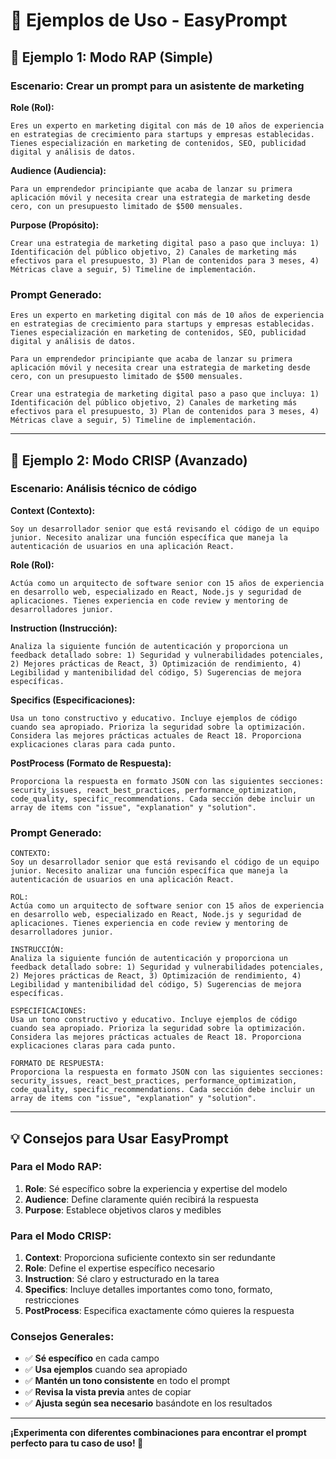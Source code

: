 # 📝 Ejemplos de Uso - EasyPrompt

## 🧩 Ejemplo 1: Modo RAP (Simple)

### Escenario: Crear un prompt para un asistente de marketing

**Role (Rol):**
```
Eres un experto en marketing digital con más de 10 años de experiencia en estrategias de crecimiento para startups y empresas establecidas. Tienes especialización en marketing de contenidos, SEO, publicidad digital y análisis de datos.
```

**Audience (Audiencia):**
```
Para un emprendedor principiante que acaba de lanzar su primera aplicación móvil y necesita crear una estrategia de marketing desde cero, con un presupuesto limitado de $500 mensuales.
```

**Purpose (Propósito):**
```
Crear una estrategia de marketing digital paso a paso que incluya: 1) Identificación del público objetivo, 2) Canales de marketing más efectivos para el presupuesto, 3) Plan de contenidos para 3 meses, 4) Métricas clave a seguir, 5) Timeline de implementación.
```

### Prompt Generado:
```
Eres un experto en marketing digital con más de 10 años de experiencia en estrategias de crecimiento para startups y empresas establecidas. Tienes especialización en marketing de contenidos, SEO, publicidad digital y análisis de datos.

Para un emprendedor principiante que acaba de lanzar su primera aplicación móvil y necesita crear una estrategia de marketing desde cero, con un presupuesto limitado de $500 mensuales.

Crear una estrategia de marketing digital paso a paso que incluya: 1) Identificación del público objetivo, 2) Canales de marketing más efectivos para el presupuesto, 3) Plan de contenidos para 3 meses, 4) Métricas clave a seguir, 5) Timeline de implementación.
```

---

## 🧠 Ejemplo 2: Modo CRISP (Avanzado)

### Escenario: Análisis técnico de código

**Context (Contexto):**
```
Soy un desarrollador senior que está revisando el código de un equipo junior. Necesito analizar una función específica que maneja la autenticación de usuarios en una aplicación React.
```

**Role (Rol):**
```
Actúa como un arquitecto de software senior con 15 años de experiencia en desarrollo web, especializado en React, Node.js y seguridad de aplicaciones. Tienes experiencia en code review y mentoring de desarrolladores junior.
```

**Instruction (Instrucción):**
```
Analiza la siguiente función de autenticación y proporciona un feedback detallado sobre: 1) Seguridad y vulnerabilidades potenciales, 2) Mejores prácticas de React, 3) Optimización de rendimiento, 4) Legibilidad y mantenibilidad del código, 5) Sugerencias de mejora específicas.
```

**Specifics (Especificaciones):**
```
Usa un tono constructivo y educativo. Incluye ejemplos de código cuando sea apropiado. Prioriza la seguridad sobre la optimización. Considera las mejores prácticas actuales de React 18. Proporciona explicaciones claras para cada punto.
```

**PostProcess (Formato de Respuesta):**
```
Proporciona la respuesta en formato JSON con las siguientes secciones: security_issues, react_best_practices, performance_optimization, code_quality, specific_recommendations. Cada sección debe incluir un array de items con "issue", "explanation" y "solution".
```

### Prompt Generado:
```
CONTEXTO:
Soy un desarrollador senior que está revisando el código de un equipo junior. Necesito analizar una función específica que maneja la autenticación de usuarios en una aplicación React.

ROL:
Actúa como un arquitecto de software senior con 15 años de experiencia en desarrollo web, especializado en React, Node.js y seguridad de aplicaciones. Tienes experiencia en code review y mentoring de desarrolladores junior.

INSTRUCCIÓN:
Analiza la siguiente función de autenticación y proporciona un feedback detallado sobre: 1) Seguridad y vulnerabilidades potenciales, 2) Mejores prácticas de React, 3) Optimización de rendimiento, 4) Legibilidad y mantenibilidad del código, 5) Sugerencias de mejora específicas.

ESPECIFICACIONES:
Usa un tono constructivo y educativo. Incluye ejemplos de código cuando sea apropiado. Prioriza la seguridad sobre la optimización. Considera las mejores prácticas actuales de React 18. Proporciona explicaciones claras para cada punto.

FORMATO DE RESPUESTA:
Proporciona la respuesta en formato JSON con las siguientes secciones: security_issues, react_best_practices, performance_optimization, code_quality, specific_recommendations. Cada sección debe incluir un array de items con "issue", "explanation" y "solution".
```

---

## 💡 Consejos para Usar EasyPrompt

### Para el Modo RAP:
1. **Role**: Sé específico sobre la experiencia y expertise del modelo
2. **Audience**: Define claramente quién recibirá la respuesta
3. **Purpose**: Establece objetivos claros y medibles

### Para el Modo CRISP:
1. **Context**: Proporciona suficiente contexto sin ser redundante
2. **Role**: Define el expertise específico necesario
3. **Instruction**: Sé claro y estructurado en la tarea
4. **Specifics**: Incluye detalles importantes como tono, formato, restricciones
5. **PostProcess**: Especifica exactamente cómo quieres la respuesta

### Consejos Generales:
- ✅ **Sé específico** en cada campo
- ✅ **Usa ejemplos** cuando sea apropiado
- ✅ **Mantén un tono consistente** en todo el prompt
- ✅ **Revisa la vista previa** antes de copiar
- ✅ **Ajusta según sea necesario** basándote en los resultados

---

**¡Experimenta con diferentes combinaciones para encontrar el prompt perfecto para tu caso de uso! 🚀** 